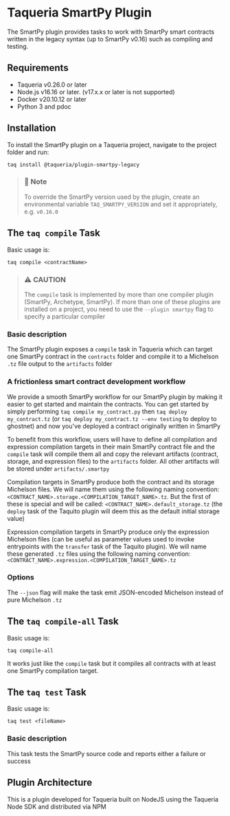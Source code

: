 # Taqueria SmartPy Plugin

The SmartPy plugin provides tasks to work with SmartPy smart contracts written in the legacy syntax (up to SmartPy v0.16) such as compiling and testing.

## Requirements

- Taqueria v0.26.0 or later
- Node.js v16.16 or later. (v17.x.x or later is not supported)
- Docker v20.10.12 or later
- Python 3 and pdoc

## Installation

To install the SmartPy plugin on a Taqueria project, navigate to the project folder and run:

```shell
taq install @taqueria/plugin-smartpy-legacy
```

> ### :page_with_curl: Note
> To override the SmartPy version used by the plugin, create an environmental variable `TAQ_SMARTPY_VERSION` and set it appropriately, e.g. `v0.16.0`

## The `taq compile` Task

Basic usage is:

```shell
taq compile <contractName>
```

> ### :warning: CAUTION
> The `compile` task is implemented by more than one compiler plugin (SmartPy, Archetype, SmartPy). If more than one of these plugins are installed on a project, you need to use the `--plugin smartpy` flag to specify a particular compiler

### Basic description
The SmartPy plugin exposes a `compile` task in Taqueria which can target one SmartPy contract in the `contracts` folder and compile it to a Michelson `.tz` file output to the `artifacts` folder

### A frictionless smart contract development workflow
We provide a smooth SmartPy workflow for our SmartPy plugin by making it easier to get started and maintain the contracts. You can get started by simply performing `taq compile my_contract.py` then `taq deploy my_contract.tz` (or `taq deploy my_contract.tz --env testing` to deploy to ghostnet) and now you've deployed a contract originally written in SmartPy

To benefit from this workflow, users will have to define all compilation and expression compilation targets in their main SmartPy contract file and the `compile` task will compile them all and copy the relevant artifacts (contract, storage, and expression files) to the `artifacts` folder. All other artifacts will be stored under `artifacts/.smartpy`

Compilation targets in SmartPy produce both the contract and its storage Michelson files. We will name them using the following naming convention: `<CONTRACT_NAME>.storage.<COMPILATION_TARGET_NAME>.tz`. But the first of these is special and will be called: `<CONTRACT_NAME>.default_storage.tz` (the `deploy` task of the Taquito plugin will deem this as the default initial storage value)

Expression compilation targets in SmartPy produce only the expression Michelson files (can be useful as parameter values used to invoke entrypoints with the `transfer` task of the Taquito plugin). We will name these generated `.tz` files using the following naming convention: `<CONTRACT_NAME>.expression.<COMPILATION_TARGET_NAME>.tz`

### Options

The `--json` flag will make the task emit JSON-encoded Michelson instead of pure Michelson `.tz`

## The `taq compile-all` Task

Basic usage is:

```shell
taq compile-all
```

It works just like the `compile` task but it compiles all contracts with at least one SmartPy compilation target.

## The `taq test` Task

Basic usage is:

```shell
taq test <fileName>
```

### Basic description
This task tests the SmartPy source code and reports either a failure or success

## Plugin Architecture

This is a plugin developed for Taqueria built on NodeJS using the Taqueria Node SDK and distributed via NPM